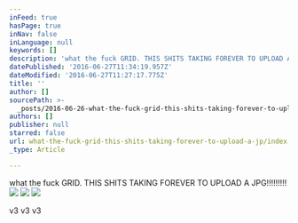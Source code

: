 ```yaml
---
inFeed: true
hasPage: true
inNav: false
inLanguage: null
keywords: []
description: 'what the fuck GRID. THIS SHITS TAKING FOREVER TO UPLOAD A JPG!!!!!!!!! '
datePublished: '2016-06-27T11:34:19.957Z'
dateModified: '2016-06-27T11:27:17.775Z'
title: ''
author: []
sourcePath: >-
  _posts/2016-06-26-what-the-fuck-grid-this-shits-taking-forever-to-upload-a-jp.md
authors: []
publisher: null
starred: false
url: what-the-fuck-grid-this-shits-taking-forever-to-upload-a-jp/index.html
_type: Article

---
```

what the fuck GRID. THIS SHITS TAKING FOREVER TO UPLOAD A JPG!!!!!!!!! ![](https://the-grid-user-content.s3-us-west-2.amazonaws.com/d88d2319-da8d-441b-a416-92917ef76d13.jpg)
![](https://the-grid-user-content.s3-us-west-2.amazonaws.com/8016a369-8ca5-4528-947d-e2319466166f.jpg)
![](https://the-grid-user-content.s3-us-west-2.amazonaws.com/8a932e0a-bae2-4dce-bacd-1ef1ed2c0622.jpg)

v3 v3 v3